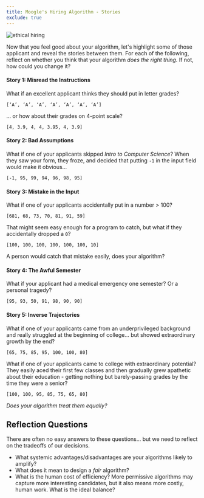 ```yaml
---
title: Moogle's Hiring Algorithm - Stories
exclude: true
---
```

![ethical hiring](img/hiring.jpg)

Now that you feel good about your algorithm, let's highlight some of those applicant and reveal the stories between them. For each of the following, reflect on whether you think that your algorithm _does the right thing._ If not, how could you change it?

#### **Story 1:** Misread the Instructions
What if an excellent applicant thinks they should put in letter grades?

`[‘A’, ‘A’, ‘A’, ‘A’, ‘A’, ‘A’, ‘A’]`

... or how about their grades on 4-point scale?

`[4, 3.9, 4, 4, 3.95, 4, 3.9]`

#### **Story 2:** Bad Assumptions
What if one of your applicants skipped _Intro to Computer Science_? When they saw your form, they froze, and decided that putting `-1` in the input field would make it obvious...

`[-1, 95, 99, 94, 96, 98, 95]`


#### **Story 3:** Mistake in the Input
What if one of your applicants accidentally put in a number > 100?

`[681, 68, 73, 70, 81, 91, 59]`

That might seem easy enough for a program to catch, but what if they accidentally dropped a `0`?

`[100, 100, 100, 100, 100, 100, 10]`

A person would catch that mistake easily, does your algorithm?


#### **Story 4:** The Awful Semester
What if your applicant had a medical emergency one semester? Or a personal tragedy?

`[95, 93, 50, 91, 98, 90, 90]`


#### **Story 5:** Inverse Trajectories
What if one of your applicants came from an underprivileged background and really struggled at the beginning of college... but showed extraordinary growth by the end?

`[65, 75, 85, 95, 100, 100, 80]`

What if one of your applicants came to college with extraordinary potential? They easily aced their first few classes and then gradually grew apathetic about their education - getting nothing but barely-passing grades by the time they were a senior?

`[100, 100, 95, 85, 75, 65, 80]`

_Does your algorithm treat them equally?_

## Reflection Questions
There are often no easy answers to these questions... but we need to reflect on the tradeoffs of our decisions.

- What systemic advantages/disadvantages are your algorithms likely to amplify?
- What does it mean to design a _fair_ algorithm?
- What is the human cost of efficiency? More permissive algorithms may capture more interesting candidates, but it also means more costly, human work. What is the ideal balance?
